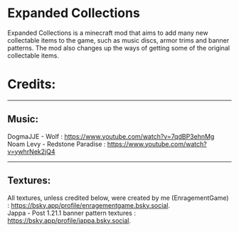 
Expanded Collections
=======
Expanded Collections is a minecraft mod that aims to add many new collectable items to the game,
such as music discs, armor trims and banner patterns. The mod also changes up the ways of getting some of the
original collectable items.

Credits:
============
---
Music:
------
DogmaJJE - Wolf : https://www.youtube.com/watch?v=7qdBP3ehnMg \
Noam Levy - Redstone Paradise : https://www.youtube.com/watch?v=ywhrNek2jQ4

---
Textures:
---
All textures, unless credited below, were created by me (EnragementGame) : https://bsky.app/profile/enragementgame.bsky.social. \
Jappa - Post 1.21.1 banner pattern textures :  https://bsky.app/profile/jappa.bsky.social.